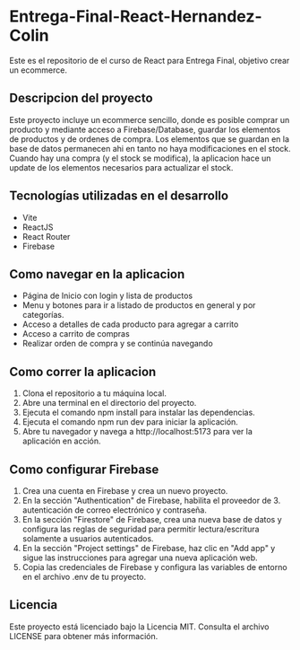 # Entrega-Final-React-Hernandez-Colin

Este es el repositorio de el curso de React para Entrega Final, objetivo crear un ecommerce. 

## Descripcion del proyecto

Este proyecto incluye un ecommerce sencillo, donde es posible comprar un producto y mediante acceso a Firebase/Database, guardar los elementos de productos y de ordenes de compra.
Los elementos que se guardan en la base de datos permanecen ahi en tanto no haya modificaciones en el stock. Cuando hay una compra (y el stock se modifica), la aplicacion hace un update de los elementos necesarios para actualizar el stock.

## Tecnologías utilizadas en el desarrollo

* Vite
* ReactJS
* React Router
* Firebase

## Como navegar en la aplicacion

* Página de Inicio con login y lista de productos
* Menu y botones para ir a listado de productos en general y por categorías.
* Acceso a detalles de cada producto para agregar a carrito
* Acceso a carrito de compras
* Realizar orden de compra y se continúa navegando

## Como correr la aplicacion

1. Clona el repositorio a tu máquina local.
2. Abre una terminal en el directorio del proyecto.
3. Ejecuta el comando npm install para instalar las dependencias.
4. Ejecuta el comando npm run dev para iniciar la aplicación.
5. Abre tu navegador y navega a http://localhost:5173 para ver la aplicación en acción.

## Como configurar Firebase

1. Crea una cuenta en Firebase y crea un nuevo proyecto.
2. En la sección "Authentication" de Firebase, habilita el proveedor de 3. autenticación de correo electrónico y contraseña.
3. En la sección "Firestore" de Firebase, crea una nueva base de datos y configura las reglas de seguridad para permitir lectura/escritura solamente a usuarios autenticados.
4. En la sección "Project settings" de Firebase, haz clic en "Add app" y sigue las instrucciones para agregar una nueva aplicación web.
5. Copia las credenciales de Firebase y configura las variables de entorno en el archivo .env de tu proyecto.

## Licencia

Este proyecto está licenciado bajo la Licencia MIT. Consulta el archivo LICENSE para obtener más información.

